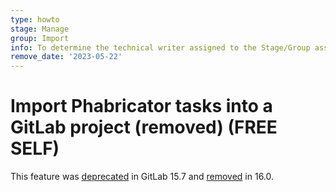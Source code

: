 ```yaml
---
type: howto
stage: Manage
group: Import
info: To determine the technical writer assigned to the Stage/Group associated with this page, see https://about.gitlab.com/handbook/product/ux/technical-writing/#assignments
remove_date: '2023-05-22'
---
```


# Import Phabricator tasks into a GitLab project (removed) **(FREE SELF)**

This feature was [deprecated](https://gitlab.com/gitlab-org/gitlab/-/merge_requests/106369) in GitLab 15.7
and [removed](https://gitlab.com/gitlab-org/gitlab/-/merge_requests/117649) in 16.0.

